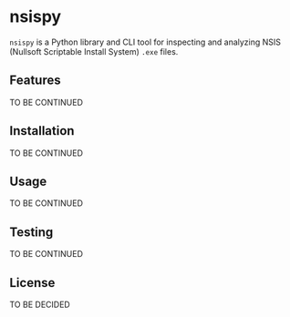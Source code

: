 # nsispy 

 `nsispy` is a Python library and CLI tool for inspecting and analyzing NSIS (Nullsoft Scriptable Install System) `.exe` files.

## Features

TO BE CONTINUED 

## Installation

TO BE CONTINUED

## Usage

TO BE CONTINUED

## Testing

TO BE CONTINUED

## License
TO BE DECIDED